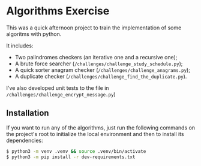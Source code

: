 # Algorithms Exercise

This was a quick afternoon project to train the implementation of some algoritms with python.

It includes:
  - Two palindromes checkers (an iterative one and a recursive one);
  - A brute force searcher (`/challenges/challenge_study_schedule.py`);
  - A quick sorter anagram checker (`/challenges/challenge_anagrams.py`);
  - A duplicate checker (`/challenges/challenge_find_the_duplicate.py`).

I've also developed unit tests to the file in `/challenges/challenge_encrypt_message.py`)

## Installation

If you want to run any of the algorithms, just run the following commands on the project's root to initialize the local environment and then to install its dependencies:

```bash
$ python3 -m venv .venv && source .venv/bin/activate
$ python3 -m pip install -r dev-requirements.txt
```
